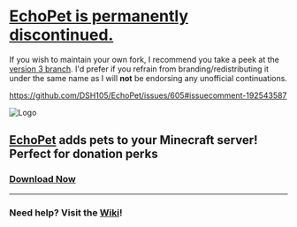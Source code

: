 # [EchoPet is permanently discontinued.](https://twitter.com/_DSH105_/status/694102156392005633)

If you wish to maintain your own fork, I recommend you take a peek at the [version 3 branch](https://github.com/DSH105/EchoPet/tree/3.x). I'd prefer if you refrain from branding/redistributing it under the same name as I will **not** be endorsing any unofficial continuations.

https://github.com/DSH105/EchoPet/issues/605#issuecomment-192543587

![Logo](http://dev.bukkit.org/media/images/52/979/Title.png)
## [EchoPet](https://dev.bukkit.org/bukkit-plugins/echopet/) adds pets to your Minecraft server! Perfect for donation perks
### [Download Now](https://github.com/DSH105/EchoPet/releases)
----

### Need help? Visit the [Wiki](https://github.com/DSH105/EchoPet/wiki)!